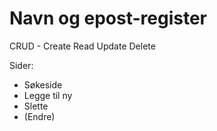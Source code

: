 # Navn og epost-register

CRUD - Create Read Update Delete

Sider: 
 - Søkeside
 - Legge til ny
 - Slette
 - (Endre)

